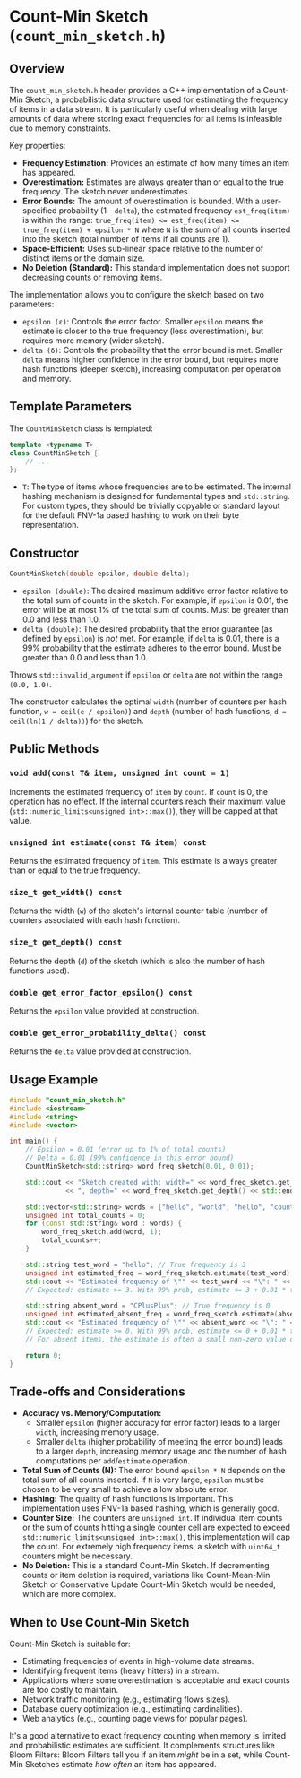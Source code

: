 # Count-Min Sketch (`count_min_sketch.h`)

## Overview

The `count_min_sketch.h` header provides a C++ implementation of a Count-Min Sketch, a probabilistic data structure used for estimating the frequency of items in a data stream. It is particularly useful when dealing with large amounts of data where storing exact frequencies for all items is infeasible due to memory constraints.

Key properties:
- **Frequency Estimation:** Provides an estimate of how many times an item has appeared.
- **Overestimation:** Estimates are always greater than or equal to the true frequency. The sketch never underestimates.
- **Error Bounds:** The amount of overestimation is bounded. With a user-specified probability (1 - `delta`), the estimated frequency `est_freq(item)` is within the range:
  `true_freq(item) <= est_freq(item) <= true_freq(item) + epsilon * N`
  where `N` is the sum of all counts inserted into the sketch (total number of items if all counts are 1).
- **Space-Efficient:** Uses sub-linear space relative to the number of distinct items or the domain size.
- **No Deletion (Standard):** This standard implementation does not support decreasing counts or removing items.

The implementation allows you to configure the sketch based on two parameters:
- `epsilon (ε)`: Controls the error factor. Smaller `epsilon` means the estimate is closer to the true frequency (less overestimation), but requires more memory (wider sketch).
- `delta (δ)`: Controls the probability that the error bound is met. Smaller `delta` means higher confidence in the error bound, but requires more hash functions (deeper sketch), increasing computation per operation and memory.

## Template Parameters

The `CountMinSketch` class is templated:

```cpp
template <typename T>
class CountMinSketch {
    // ...
};
```

- `T`: The type of items whose frequencies are to be estimated. The internal hashing mechanism is designed for fundamental types and `std::string`. For custom types, they should be trivially copyable or standard layout for the default FNV-1a based hashing to work on their byte representation.

## Constructor

```cpp
CountMinSketch(double epsilon, double delta);
```

- `epsilon (double)`: The desired maximum additive error factor relative to the total sum of counts in the sketch. For example, if `epsilon` is 0.01, the error will be at most 1% of the total sum of counts. Must be greater than 0.0 and less than 1.0.
- `delta (double)`: The desired probability that the error guarantee (as defined by `epsilon`) is *not* met. For example, if `delta` is 0.01, there is a 99% probability that the estimate adheres to the error bound. Must be greater than 0.0 and less than 1.0.

Throws `std::invalid_argument` if `epsilon` or `delta` are not within the range `(0.0, 1.0)`.

The constructor calculates the optimal `width` (number of counters per hash function, `w = ceil(e / epsilon)`) and `depth` (number of hash functions, `d = ceil(ln(1 / delta))`) for the sketch.

## Public Methods

### `void add(const T& item, unsigned int count = 1)`
Increments the estimated frequency of `item` by `count`. If `count` is 0, the operation has no effect. If the internal counters reach their maximum value (`std::numeric_limits<unsigned int>::max()`), they will be capped at that value.

### `unsigned int estimate(const T& item) const`
Returns the estimated frequency of `item`. This estimate is always greater than or equal to the true frequency.

### `size_t get_width() const`
Returns the width (`w`) of the sketch's internal counter table (number of counters associated with each hash function).

### `size_t get_depth() const`
Returns the depth (`d`) of the sketch (which is also the number of hash functions used).

### `double get_error_factor_epsilon() const`
Returns the `epsilon` value provided at construction.

### `double get_error_probability_delta() const`
Returns the `delta` value provided at construction.

## Usage Example

```cpp
#include "count_min_sketch.h"
#include <iostream>
#include <string>
#include <vector>

int main() {
    // Epsilon = 0.01 (error up to 1% of total counts)
    // Delta = 0.01 (99% confidence in this error bound)
    CountMinSketch<std::string> word_freq_sketch(0.01, 0.01);

    std::cout << "Sketch created with: width=" << word_freq_sketch.get_width()
              << ", depth=" << word_freq_sketch.get_depth() << std::endl;

    std::vector<std::string> words = {"hello", "world", "hello", "count", "min", "sketch", "hello", "world"};
    unsigned int total_counts = 0;
    for (const std::string& word : words) {
        word_freq_sketch.add(word, 1);
        total_counts++;
    }

    std::string test_word = "hello"; // True frequency is 3
    unsigned int estimated_freq = word_freq_sketch.estimate(test_word);
    std::cout << "Estimated frequency of \"" << test_word << "\": " << estimated_freq << std::endl;
    // Expected: estimate >= 3. With 99% prob, estimate <= 3 + 0.01 * total_counts.

    std::string absent_word = "CPlusPlus"; // True frequency is 0
    unsigned int estimated_absent_freq = word_freq_sketch.estimate(absent_word);
    std::cout << "Estimated frequency of \"" << absent_word << "\": " << estimated_absent_freq << std::endl;
    // Expected: estimate >= 0. With 99% prob, estimate <= 0 + 0.01 * total_counts.
    // For absent items, the estimate is often a small non-zero value due to collisions.

    return 0;
}
```

## Trade-offs and Considerations

- **Accuracy vs. Memory/Computation:**
    - Smaller `epsilon` (higher accuracy for error factor) leads to a larger `width`, increasing memory usage.
    - Smaller `delta` (higher probability of meeting the error bound) leads to a larger `depth`, increasing memory usage and the number of hash computations per `add`/`estimate` operation.
- **Total Sum of Counts (N):** The error bound `epsilon * N` depends on the total sum of all counts inserted. If `N` is very large, `epsilon` must be chosen to be very small to achieve a low absolute error.
- **Hashing:** The quality of hash functions is important. This implementation uses FNV-1a based hashing, which is generally good.
- **Counter Size:** The counters are `unsigned int`. If individual item counts or the sum of counts hitting a single counter cell are expected to exceed `std::numeric_limits<unsigned int>::max()`, this implementation will cap the count. For extremely high frequency items, a sketch with `uint64_t` counters might be necessary.
- **No Deletion:** This is a standard Count-Min Sketch. If decrementing counts or item deletion is required, variations like Count-Mean-Min Sketch or Conservative Update Count-Min Sketch would be needed, which are more complex.

## When to Use Count-Min Sketch

Count-Min Sketch is suitable for:
- Estimating frequencies of events in high-volume data streams.
- Identifying frequent items (heavy hitters) in a stream.
- Applications where some overestimation is acceptable and exact counts are too costly to maintain.
- Network traffic monitoring (e.g., estimating flows sizes).
- Database query optimization (e.g., estimating cardinalities).
- Web analytics (e.g., counting page views for popular pages).

It's a good alternative to exact frequency counting when memory is limited and probabilistic estimates are sufficient.
It complements structures like Bloom Filters: Bloom Filters tell you if an item *might* be in a set, while Count-Min Sketches estimate *how often* an item has appeared.
